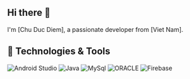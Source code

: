 ## Hi there 👋

I'm [Chu Duc Diem], a passionate developer from [Viet Nam].

## 🔧 Technologies & Tools
![Android Studio](https://img.shields.io/badge/Android-3DDC84?style=flat-square&logo=android&logoColor=white)
![Java]([https://img.shields.io/badge/java-007396?style=flat-square&logo=java&logoColor=white](https://img.shields.io/badge/JAVA-007396?style=for-the-badge&logo=java&logoColor=white))
![MySql](https://img.shields.io/badge/MySQL-4479A1?style=flat-square&logo=MySQL&logoColor=white)
![ORACLE](https://img.shields.io/badge/ORACLE-F80000?style=flat-square&logo=oracle&logoColor=white)
![Firebase](https://img.shields.io/badge/Firebase-FFCA28?style=flat-square&logo=firebase&logoColor=black)

